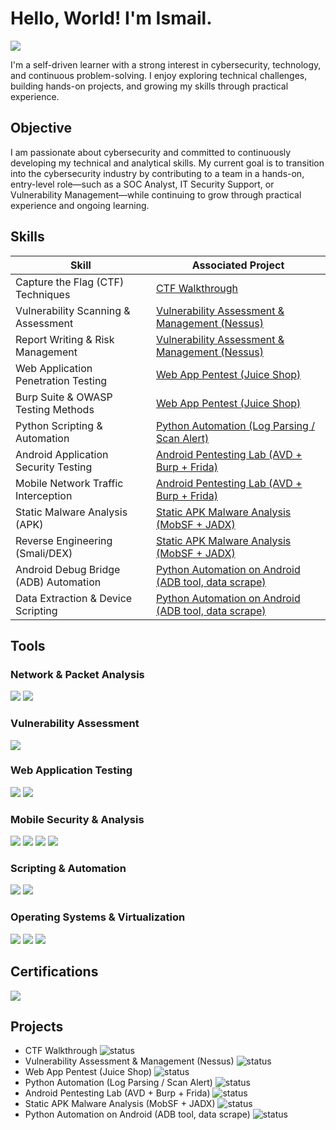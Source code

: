 # Hello, World! I'm Ismail.
<a href="https://www.linkedin.com/in/mochamad-ismail-mattawang/"><img src="https://img.shields.io/badge/-LinkedIn-0072b1?&style=for-the-badge&logo=linkedin&logoColor=white" /></a>


I'm a self-driven learner with a strong interest in cybersecurity, technology, and continuous problem-solving. I enjoy exploring technical challenges, building hands-on projects, and growing my skills through practical experience.

## Objective

I am passionate about cybersecurity and committed to continuously developing my technical and analytical skills. My current goal is to transition into the cybersecurity industry by contributing to a team in a hands-on, entry-level role—such as a SOC Analyst, IT Security Support, or Vulnerability Management—while continuing to grow through practical experience and ongoing learning.


## Skills

| Skill                                         | Associated Project         |
|-----------------------------------------------|----------------------------|
| Capture the Flag (CTF) Techniques          | <a href="https://www.youtube.com/@Recoon1337">CTF Walkthrough</a>|
| Vulnerability Scanning & Assessment | <a href="https://www.youtube.com/@Recoon1337">Vulnerability Assessment & Management (Nessus)</a>|
| Report Writing & Risk Management         | <a href="https://www.youtube.com/@Recoon1337">Vulnerability Assessment & Management (Nessus)</a>|
| Web Application Penetration Testing      | <a href="https://www.youtube.com/@Recoon1337">Web App Pentest (Juice Shop)</a>|
| Burp Suite & OWASP Testing Methods                  | <a href="https://www.youtube.com/@Recoon1337">Web App Pentest (Juice Shop)</a>|
| Python Scripting & Automation | <a href="https://www.youtube.com/@Recoon1337">Python Automation (Log Parsing / Scan Alert)</a>|
| Android Application Security Testing          | <a href="https://www.youtube.com/@Recoon1337">Android Pentesting Lab (AVD + Burp + Frida)</a>|
| Mobile Network Traffic Interception          | <a href="https://www.youtube.com/@Recoon1337">Android Pentesting Lab (AVD + Burp + Frida)</a>|
| Static Malware Analysis (APK)         | <a href="https://www.youtube.com/@Recoon1337">Static APK Malware Analysis (MobSF + JADX)</a>|
| Reverse Engineering (Smali/DEX)          | <a href="https://www.youtube.com/@Recoon1337">Static APK Malware Analysis (MobSF + JADX)</a>|
| Android Debug Bridge (ADB) Automation          | <a href="https://www.youtube.com/@Recoon1337">Python Automation on Android (ADB tool, data scrape)</a>|
| Data Extraction & Device Scripting          | <a href="https://www.youtube.com/@Recoon1337">Python Automation on Android (ADB tool, data scrape)</a>|

## Tools

### Network & Packet Analysis
<div>
    <img src="https://img.shields.io/badge/-Wireshark-1679A7?&style=for-the-badge&logo=Wireshark&logoColor=white" /> <img src="https://img.shields.io/badge/-Nmap-4183C4?&style=for-the-badge&logo=Nmap&logoColor=white" />
</div>

### Vulnerability Assessment
<div>
   <img src="https://img.shields.io/badge/-Nessus-1F7BB6?&style=for-the-badge&logo=Tenable&logoColor=white" /> 
</div>

### Web Application Testing
<div>
   <img src="https://img.shields.io/badge/-Burp_Suite-FF6600?&style=for-the-badge&logo=PortSwigger&logoColor=white" /> <img src="https://img.shields.io/badge/-OWASP_Juice_Shop-000000?&style=for-the-badge&logo=OWASP&logoColor=white" />
</div>

### Mobile Security & Analysis
<div>
   <img src="https://img.shields.io/badge/-Frida-563D7C?&style=for-the-badge&logo=Frida&logoColor=white" /> <img src="https://img.shields.io/badge/-MobSF-4E9A06?&style=for-the-badge&logo=Android&logoColor=white" /> <img src="https://img.shields.io/badge/-JADX-2E3440?&style=for-the-badge&logo=Java&logoColor=white" /> <img src="https://img.shields.io/badge/-ADB-1C1C1C?&style=for-the-badge&logo=Android&logoColor=white" />
</div>

### Scripting & Automation
<div>
   <img src="https://img.shields.io/badge/-Python-3776AB?&style=for-the-badge&logo=Python&logoColor=white" /> <img src="https://img.shields.io/badge/-Bash-4EAA25?&style=for-the-badge&logo=GNU-Bash&logoColor=white" />
</div>

### Operating Systems & Virtualization
<div>
    <img src="https://img.shields.io/badge/-Linux-FCC624?&style=for-the-badge&logo=Linux&logoColor=black" />
    <img src="https://img.shields.io/badge/-Kali_Linux-268BEE?&style=for-the-badge&logo=Kali-Linux&logoColor=white" />
    <img src="https://img.shields.io/badge/-VMware-607078?&style=for-the-badge&logo=VMware&logoColor=white" />
</div>

## Certifications
<div>
<img src="https://img.shields.io/badge/-Security%2B-FF0000?&style=for-the-badge&logo=CompTIA&logoColor=white" />
</div>

## Projects
-  CTF Walkthrough ![status](https://img.shields.io/badge/status-done-brightgreen)
- Vulnerability Assessment & Management (Nessus) ![status](https://img.shields.io/badge/status-processing-orange)
- Web App Pentest (Juice Shop) ![status](https://img.shields.io/badge/status-not%20started-lightgrey)
- Python Automation (Log Parsing / Scan Alert) ![status](https://img.shields.io/badge/status-not%20started-lightgrey)
- Android Pentesting Lab (AVD + Burp + Frida) ![status](https://img.shields.io/badge/status-not%20started-lightgrey)
- Static APK Malware Analysis (MobSF + JADX) ![status](https://img.shields.io/badge/status-not%20started-lightgrey)
- Python Automation on Android (ADB tool, data scrape) ![status](https://img.shields.io/badge/status-not%20started-lightgrey)

<!--
**ismailmattawang/ismailmattawang** is a ✨ _special_ ✨ repository because its `README.md` (this file) appears on your GitHub profile.

Here are some ideas to get you started:

- 🔭 I’m currently working on ...
- 🌱 I’m currently learning ...
- 👯 I’m looking to collaborate on ...
- 🤔 I’m looking for help with ...
- 💬 Ask me about ...
- 📫 How to reach me: ...
- 😄 Pronouns: ...
- ⚡ Fun fact: ...
-->
